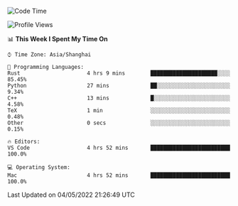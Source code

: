 <!--START_SECTION:waka-->
![Code Time](http://img.shields.io/badge/Code%20Time-1%2C281%20hrs%2019%20mins-blue)

![Profile Views](http://img.shields.io/badge/Profile%20Views-3-blue)

📊 **This Week I Spent My Time On** 

```text
⌚︎ Time Zone: Asia/Shanghai

💬 Programming Languages: 
Rust                     4 hrs 9 mins        █████████████████████░░░░   85.45% 
Python                   27 mins             ██░░░░░░░░░░░░░░░░░░░░░░░   9.34% 
C++                      13 mins             █░░░░░░░░░░░░░░░░░░░░░░░░   4.58% 
TeX                      1 min               ░░░░░░░░░░░░░░░░░░░░░░░░░   0.48% 
Other                    0 secs              ░░░░░░░░░░░░░░░░░░░░░░░░░   0.15%

🔥 Editors: 
VS Code                  4 hrs 52 mins       █████████████████████████   100.0%

💻 Operating System: 
Mac                      4 hrs 52 mins       █████████████████████████   100.0%

```


 Last Updated on 04/05/2022 21:26:49 UTC
<!--END_SECTION:waka-->
